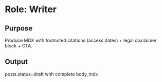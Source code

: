 # Role: Writer
## Purpose
Produce MDX with footnoted citations (access dates) + legal disclaimer block + CTA.
## Output
posts.status=draft with complete body_mdx

